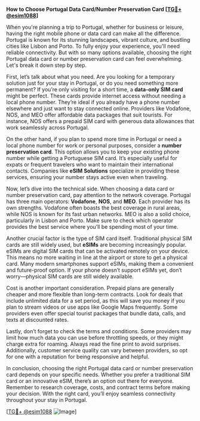 **How to Choose Portugal Data Card/Number Preservation Card [[TG💪+ @esim1088](https://t.me/s/esim1088)]**

When you're planning a trip to Portugal, whether for business or leisure, having the right mobile phone or data card can make all the difference. Portugal is known for its stunning landscapes, vibrant culture, and bustling cities like Lisbon and Porto. To fully enjoy your experience, you'll need reliable connectivity. But with so many options available, choosing the right Portugal data card or number preservation card can feel overwhelming. Let's break it down step by step.

First, let’s talk about what you need. Are you looking for a temporary solution just for your stay in Portugal, or do you need something more permanent? If you’re only visiting for a short time, a **data-only SIM card** might be perfect. These cards provide internet access without needing a local phone number. They’re ideal if you already have a phone number elsewhere and just want to stay connected online. Providers like Vodafone, NOS, and MEO offer affordable data packages that suit tourists. For instance, NOS offers a prepaid SIM card with generous data allowances that work seamlessly across Portugal.

On the other hand, if you plan to spend more time in Portugal or need a local phone number for work or personal purposes, consider a **number preservation card**. This option allows you to keep your existing phone number while getting a Portuguese SIM card. It’s especially useful for expats or frequent travelers who want to maintain their international contacts. Companies like **eSIM Solutions** specialize in providing these services, ensuring your number stays active even when traveling.

Now, let’s dive into the technical side. When choosing a data card or number preservation card, pay attention to the network coverage. Portugal has three main operators: **Vodafone**, **NOS**, and **MEO**. Each provider has its own strengths. Vodafone often boasts the best coverage in rural areas, while NOS is known for its fast urban networks. MEO is also a solid choice, particularly in Lisbon and Porto. Make sure to check which operator provides the best service where you’ll be spending most of your time.

Another crucial factor is the type of SIM card itself. Traditional physical SIM cards are still widely used, but **eSIMs** are becoming increasingly popular. eSIMs are digital SIM cards that can be activated remotely on your device. This means no more waiting in line at the airport or store to get a physical card. Many modern smartphones support eSIMs, making them a convenient and future-proof option. If your phone doesn’t support eSIMs yet, don’t worry—physical SIM cards are still widely available.

Cost is another important consideration. Prepaid plans are generally cheaper and more flexible than long-term contracts. Look for deals that include unlimited data for a set period, as this will save you money if you plan to stream videos or use apps like Google Maps frequently. Some providers even offer special tourist packages that bundle data, calls, and texts at discounted rates.

Lastly, don’t forget to check the terms and conditions. Some providers may limit how much data you can use before throttling speeds, or they might charge extra for roaming. Always read the fine print to avoid surprises. Additionally, customer service quality can vary between providers, so opt for one with a reputation for being responsive and helpful.

In conclusion, choosing the right Portugal data card or number preservation card depends on your specific needs. Whether you prefer a traditional SIM card or an innovative eSIM, there’s an option out there for everyone. Remember to research coverage, costs, and contract terms before making your decision. With the right card, you’ll enjoy seamless connectivity throughout your stay in Portugal.

[[TG💪+ @esim1088](https://t.me/s/esim1088) ![Image](https://i.postimg.cc/Y0z9fWf4/image.png)]